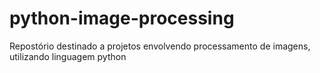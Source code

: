 # python-image-processing
Repostório destinado a projetos envolvendo processamento de imagens, utilizando linguagem python
